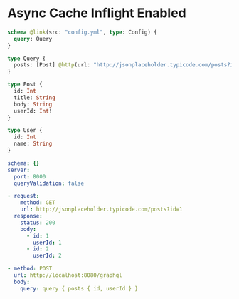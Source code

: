 # Async Cache Inflight Enabled

```graphql @config
schema @link(src: "config.yml", type: Config) {
  query: Query
}

type Query {
  posts: [Post] @http(url: "http://jsonplaceholder.typicode.com/posts?id=1", dedupe: true)
}

type Post {
  id: Int
  title: String
  body: String
  userId: Int!
}

type User {
  id: Int
  name: String
}
```

```yml @file:config.yml
schema: {}
server:
  port: 8000
  queryValidation: false
```

```yml @mock
- request:
    method: GET
    url: http://jsonplaceholder.typicode.com/posts?id=1
  response:
    status: 200
    body:
      - id: 1
        userId: 1
      - id: 2
        userId: 2
```

```yml @test
- method: POST
  url: http://localhost:8080/graphql
  body:
    query: query { posts { id, userId } }
```
